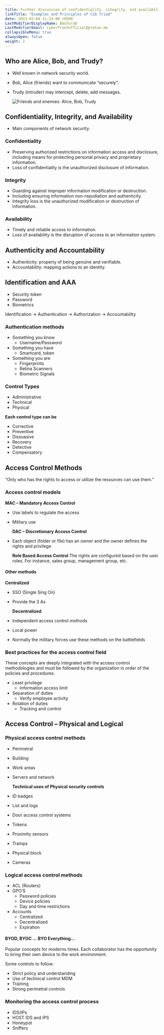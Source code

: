 ```yaml
---
title: Further discussion of confidentiality, integrity, and availability
linkTitle: "Examples and Principles of CIA Triad"
date: 2023-03-04 11:23:00 +0500
LastModifierDisplayName: AbuTurab
LastModifierEmail: cyberfrontofficial@proton.me
collapsibleMenu: true
alwaysOpen: false
weight: 2
---
```


## **Who are Alice, Bob, and Trudy?**

- Well known in network security world.
- Bob, Alice (friends) want to communicate “securely”.
- Trudy (intruder) may intercept, delete, add messages.
  
  ![Friends and enemies: Alice, Bob, Trudy](/notes/ibm-cybersecurity-analyst/Examples%20and%20principles%20of%20CIA%20triad.png)

## **Confidentiality, Integrity, and Availability**

- Main components of network security.

### Confidentiality

- Preserving authorized restrictions on information access and disclosure, including means for protecting personal privacy and proprietary information.
- Loss of confidentiality is the unauthorized disclosure of information.

### Integrity

- Guarding against improper information modification or destruction.
- Including ensuring information non-repudiation and authenticity.
- Integrity loss is the unauthorized modification or destruction of information.

### Availability

- Timely and reliable access to information.
- Loss of availability is the disruption of access to an information system.

## **Authenticity and Accountability**

- Authenticity: property of being genuine and verifiable.
- Accountability: mapping actions to an identity.

## **Identification and AAA**

- Security token
- Password
- Biometrics

Identification → Authentication → Authorization → Accountability

### Authentication methods

- Something you know
	- Username/Password
- Something you have
	- Smartcard, token
- Something you are
	- Fingerprints
	- Retina Scanners
	- Biometric Signals

### Control Types

- Administrative
- Technical
- Physical
  
**Each control type can be**
- Corrective
- Preventive
- Dissuasive
- Recovery
- Detective
- Compensatory

## **Access Control Methods**
  
  “Only who has the rights to access or utilize the resources can use them.”

### **Access control models**
 
  **MAC – Mandatory Access Control**
- Use labels to regulate the access
- Military use
  
  **DAC – Discretionary Access Control**
- Each object (folder or file) has an owner and the owner defines the rights and privilege
  
  **Role Based Access Control**
  The rights are configured based on the user roles. For instance, sales group, management group, etc.

#### Other methods
 
  **Centralized**
- SSO (Single Sing On)
- Provide the 3 As
  
  **Decentralized**
- Independent access control methods
- Local power
- Normally the military forces use these methods on the battlefields

### Best practices for the access control field
  
  These concepts are deeply integrated with the access control methodologies and must be followed by the organization in order of the policies and procedures.
- Least privilege
	- Information access limit
- Separation of duties
	- Verify employee activity
- Rotation of duties
	- Tracking and control

## **Access Control – Physical and Logical**

### Physical access control methods

- Perimetral
- Building
- Work areas
- Servers and network

  **Technical uses of Physical security controls**
- ID badges
- List and logs
- Door access control systems
- Tokens
- Proximity sensors
- Tramps
- Physical block
- Cameras

### **Logical access control methods**

- ACL (Routers)
- GPO’S
	- Password policies
	- Device policies
	- Day and time restrictions
- Accounts
	- Centralized
	- Decentralized
	- Expiration

#### BYOD, BYOC … BYO Everything…
  
  Popular concepts for moderns times. Each collaborator has the opportunity to bring their own device to the work environment.
  
  Some controls to follow:
- Strict policy and understanding
- Use of technical control MDM
- Training
- Strong perimetral controls

### Monitoring the access control process
- IDS/IPs
- HOST IDS and IPS
- Honeypot
- Sniffers
